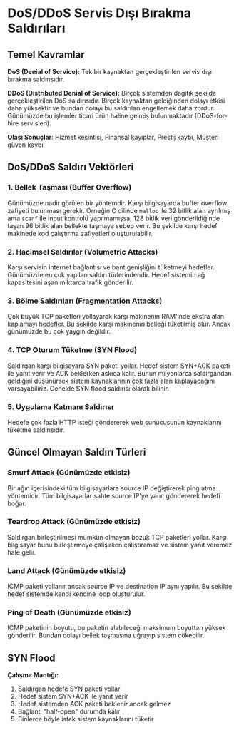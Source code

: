 # DoS/DDoS Servis Dışı Bırakma Saldırıları

## Temel Kavramlar

**DoS (Denial of Service):** Tek bir kaynaktan gerçekleştirilen servis dışı bırakma saldırısıdır.

**DDoS (Distributed Denial of Service):** Birçok sistemden dağıtık şekilde gerçekleştirilen DoS saldırısıdır. Birçok kaynaktan geldiğinden dolayı etkisi daha yüksektir ve bundan dolayı bu saldırıları engellemek daha zordur. Günümüzde bu işlemler ticari ürün haline gelmiş bulunmaktadır (DDoS-for-hire servisleri).

**Olası Sonuçlar**: Hizmet kesintisi, Finansal kayıplar, Prestij kaybı, Müşteri güven kaybı

## DoS/DDoS Saldırı Vektörleri

### 1. Bellek Taşması (Buffer Overflow)
Günümüzde nadir görülen bir yöntemdir. Karşı bilgisayarda buffer overflow zafiyeti bulunması gerekir. Örneğin C dilinde `malloc` ile 32 bitlik alan ayrılmış ama `scanf` ile input kontrolü yapılmamışsa, 128 bitlik veri gönderildiğinde taşan 96 bitlik alan bellekte taşmaya sebep verir. Bu şekilde karşı hedef makinede kod çalıştırma zafiyetleri oluşturulabilir.

### 2. Hacimsel Saldırılar (Volumetric Attacks)
Karşı servisin internet bağlantısı ve bant genişliğini tüketmeyi hedefler. Günümüzde en çok yapılan saldırı türlerindendir. Hedef sistemin ağ kapasitesini aşan miktarda trafik gönderilir.

### 3. Bölme Saldırıları (Fragmentation Attacks)
Çok büyük TCP paketleri yollayarak karşı makinenin RAM'inde ekstra alan kaplamayı hedefler. Bu şekilde karşı makinenin belleği tüketilmiş olur. Ancak günümüzde bu çok yaygın değildir.

### 4. TCP Oturum Tüketme (SYN Flood)
Saldırgan karşı bilgisayara SYN paketi yollar. Hedef sistem SYN+ACK paketi ile yanıt verir ve ACK beklerken askıda kalır. Bunun milyonlarca saldırgandan geldiğini düşünürsek sistem kaynaklarının çok fazla alan kaplayacağını varsayabiliriz. Genelde SYN flood saldırısı olarak bilinir.

### 5. Uygulama Katmanı Saldırısı
Hedefe çok fazla HTTP isteği göndererek web sunucusunun kaynaklarını tüketme saldırısıdır.

## Güncel Olmayan Saldırı Türleri

### Smurf Attack (Günümüzde etkisiz)
Bir ağın içerisindeki tüm bilgisayarlara source IP değiştirerek ping atma yöntemidir. Tüm bilgisayarlar sahte source IP'ye yanıt göndererek hedefi boğar.

### Teardrop Attack (Günümüzde etkisiz)
Saldırgan birleştirilmesi mümkün olmayan bozuk TCP paketleri yollar. Karşı bilgisayar bunu birleştirmeye çalışırken çalıştıramaz ve sistem yanıt veremez hale gelir.

### Land Attack (Günümüzde etkisiz)
ICMP paketi yollanır ancak source IP ve destination IP aynı yapılır. Bu şekilde hedef sistemde kendi kendine loop oluşturulur.

### Ping of Death (Günümüzde etkisiz)
ICMP paketinin boyutu, bu paketin alabileceği maksimum boyuttan yüksek gönderilir. Bundan dolayı bellek taşmasına uğrayıp sistem çökebilir.


## SYN Flood

**Çalışma Mantığı:**
1. Saldırgan hedefe SYN paketi yollar
2. Hedef sistem SYN+ACK ile yanıt verir
3. Hedef sistemden ACK paketi beklenir ancak gelmez
4. Bağlantı "half-open" durumda kalır
5. Binlerce böyle istek sistem kaynaklarını tüketir
